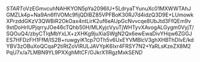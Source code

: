 $START$oVzEGmvcuhNAHKYON5pYa2096lU+5LdryaTYunuXc01MXWWTAhJGMZLk4p+Na9An6fIVOMc9fijQDlBZ85VPFBoK30RJ7d4idzQ3D9E+LUmowkXPrzddGKzV3QWBiR2OkOax4ntLirK2uf6eAUpGcNvvcqe8UbJtd3FfQEm9v9xtDoHrlUPjqrryJOe46cTQhb50H/MLKyjcVyuTjWHTyvXAvogALGygm0VyjT/SQOuQ4/zbyCTIqMbYxLX+zXHKg9juXiaSWgN2Qx6ewEwaDivYHqw6ZGGJES7HFDzFH1FfM/IS2B+ruwgyiK1cp7OTh5v6UxEYVMBlcV3ghXHBThDIvE/kdYBV3zOBuXoQCqaP2tiRtZoVIRULJAVYpK6Ixr4FRSY7N2+YaRLsKzeZX8M2PqU7x/a7LMBN9YL9PXXghMtCF/OJkrX1IRgzMxkS$END$